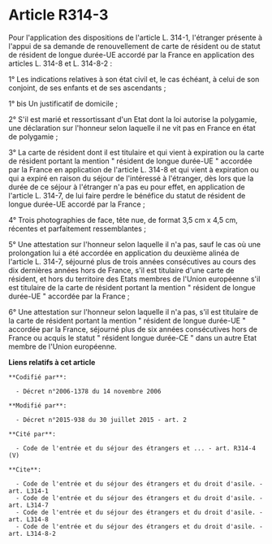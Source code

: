 # Article R314-3

Pour l'application des dispositions de l'article L. 314-1, l'étranger présente à l'appui de sa demande de renouvellement de
carte de résident ou de statut de résident de longue durée-UE accordé par la France en application des articles L. 314-8 et
L. 314-8-2 : 

1° Les indications relatives à son état civil et, le cas échéant, à celui de son conjoint, de ses enfants et de ses
ascendants ; 

1° bis Un justificatif de domicile ; 

2° S'il est marié et ressortissant d'un Etat dont la loi autorise la polygamie, une déclaration sur l'honneur selon laquelle
il ne vit pas en France en état de polygamie ; 

3° La carte de résident dont il est titulaire et qui vient à expiration ou la carte de résident portant la mention " résident
de longue durée-UE " accordée par la France en application de l'article L. 314-8 et qui vient à expiration ou qui a expiré en
raison du séjour de l'intéressé à l'étranger, dès lors que la durée de ce séjour à l'étranger n'a pas eu pour effet, en
application de l'article L. 314-7, de lui faire perdre le bénéfice du statut de résident de longue durée-UE accordé par la
France ; 

4° Trois photographies de face, tête nue, de format 3,5 cm x 4,5 cm, récentes et parfaitement ressemblantes ; 

5° Une attestation sur l'honneur selon laquelle il n'a pas, sauf le cas où une prolongation lui a été accordée en application
du deuxième alinéa de l'article L. 314-7, séjourné plus de trois années consécutives au cours des dix dernières années hors
de France, s'il est titulaire d'une carte de résident, et hors du territoire des Etats membres de l'Union européenne s'il est
titulaire de la carte de résident portant la mention " résident de longue durée-UE " accordée par la France ; 

6° Une attestation sur l'honneur selon laquelle il n'a pas, s'il est titulaire de la carte de résident portant la mention "
résident de longue durée-UE " accordée par la France, séjourné plus de six années consécutives hors de France ou acquis le
statut " résident longue durée-CE " dans un autre Etat membre de l'Union européenne.

**Liens relatifs à cet article**

	**Codifié par**:

	  - Décret n°2006-1378 du 14 novembre 2006

	**Modifié par**:

	  - Décret n°2015-938 du 30 juillet 2015 - art. 2

	**Cité par**:

	  - Code de l'entrée et du séjour des étrangers et ... - art. R314-4 (V)

	**Cite**:

	  - Code de l'entrée et du séjour des étrangers et du droit d'asile. - art. L314-1
	  - Code de l'entrée et du séjour des étrangers et du droit d'asile. - art. L314-7
	  - Code de l'entrée et du séjour des étrangers et du droit d'asile. - art. L314-8
	  - Code de l'entrée et du séjour des étrangers et du droit d'asile. - art. L314-8-2
